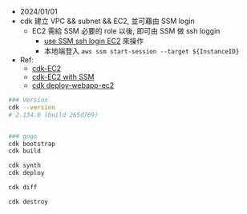 
- 2024/01/01
- cdk 建立 VPC && subnet && EC2, 並可藉由 SSM login
    - EC2 需給 SSM 必要的 role 以後, 即可由 SSM 做 ssh loggin
        - [use SSM ssh login EC2](https://docs.aws.amazon.com/systems-manager/latest/userguide/session-manager-working-with-install-plugin.html) 來操作
        - 本地端登入 `aws ssm start-session --target ${InstanceID}`
- Ref:
    - [cdk-EC2](https://ithelp.ithome.com.tw/articles/10243374)
    - [cdk-EC2 with SSM](https://ithelp.ithome.com.tw/articles/10243406)
    - [cdk deploy-webapp-ec2](https://aws.amazon.com/tw/getting-started/guides/deploy-webapp-ec2/module-one/)


```bash
### Version
cdk --version
# 2.134.0 (build 265d769)


### gogo
cdk bootstrap
cdk build

cdk synth
cdk deploy

cdk diff

cdk destroy
```

